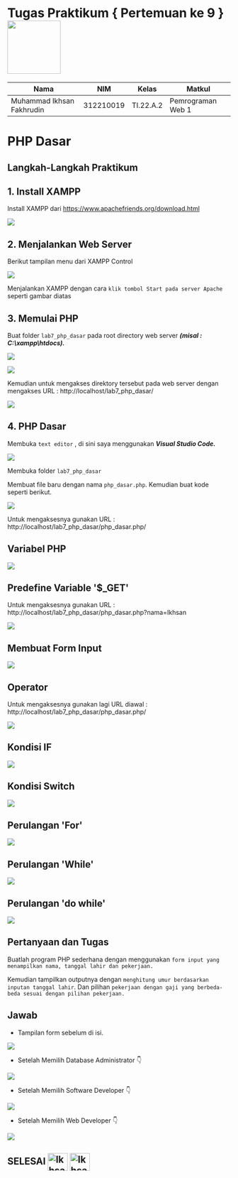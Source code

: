 # Tugas Praktikum { Pertemuan ke 9 } <img src=https://seeklogo.com/images/E/elephpant-mascot-php-logo-4C78D1AC4E-seeklogo.com.png width="120px" >


|**Nama**|**NIM**|**Kelas**|**Matkul**|
|----|---|-----|------|
|Muhammad Ikhsan Fakhrudin|312210019|TI.22.A.2|Pemrograman Web 1|

# PHP Dasar

## Langkah-Langkah Praktikum

## 1. Install XAMPP

Install XAMPP dari https://www.apachefriends.org/download.html

![](screenshot/ss18.png)

## 2. Menjalankan Web Server

Berikut tampilan menu dari XAMPP Control

![](screenshot/ss19.png)

Menjalankan XAMPP dengan cara ``klik tombol Start pada server Apache`` seperti gambar diatas

## 3. Memulai PHP

Buat folder ``lab7_php_dasar`` pada root directory web server ***(misal : C:\xampp\htdocs).***

![](screenshot/ss20.png)

![](screenshot/ss21.png)

Kemudian untuk mengakses direktory tersebut pada web server dengan mengakses URL : http://localhost/lab7_php_dasar/

![](screenshot/ss22.png)

## 4. PHP Dasar 

Membuka ``text editor`` , di sini saya menggunakan ***Visual Studio Code.***

![](screenshot/Home%20Screen%20VSC.png)

Membuka folder ``lab7_php_dasar``

Membuat file baru dengan nama ``php_dasar.php``. Kemudian buat kode seperti berikut.

![](screenshot/ss1.png)

Untuk mengaksesnya gunakan URL : http://localhost/lab7_php_dasar/php_dasar.php/

## Variabel PHP

![](screenshot/ss2.png)

## Predefine Variable '$_GET'

Untuk mengaksesnya gunakan URL : http://localhost/lab7_php_dasar/php_dasar.php?nama=Ikhsan

![](screenshot/ss3.png)

## Membuat Form Input

![](screenshot/ss4.png)

## Operator

Untuk mengaksesnya gunakan lagi URL diawal : http://localhost/lab7_php_dasar/php_dasar.php/

![](screenshot/ss5.png)

## Kondisi IF

![](screenshot/ss6.png)

## Kondisi Switch

![](screenshot/ss7.png)

## Perulangan 'For'

![](screenshot/ss8.png)

## Perulangan 'While'

![](screenshot/ss9.png)

## Perulangan 'do while'

![](screenshot/ss10.png)

## Pertanyaan dan Tugas

Buatlah program PHP sederhana dengan menggunakan ``form input yang menampilkan nama, tanggal lahir dan pekerjaan. ``

Kemudian tampilkan outputnya dengan ``menghitung umur berdasarkan inputan tanggal lahir``. Dan pilihan ``pekerjaan dengan gaji yang berbeda-beda sesuai dengan pilihan pekerjaan.``

## Jawab

- Tampilan form sebelum di isi.

![](screenshot/ss11.png)

- Setelah Memilih Database Administrator 👇

![](screenshot/ss16.png)

- Setelah Memilih Software Developer 👇

![](screenshot/ss15.png)

- Setelah Memilih Web Developer 👇

![](screenshot/ss17.png)



## SELESAI <img align="center" alt="Ikhsan-Python" height="40" width="45" src="https://em-content.zobj.net/source/microsoft-teams/337/student_1f9d1-200d-1f393.png"> <img align="center" alt="Ikhsan-Python" height="40" width="45" src="https://em-content.zobj.net/thumbs/160/twitter/348/flag-indonesia_1f1ee-1f1e9.png">
